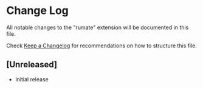 # Change Log

All notable changes to the "rumate" extension will be documented in this file.

Check [Keep a Changelog](http://keepachangelog.com/) for recommendations on how to structure this file.

## [Unreleased]

- Initial release